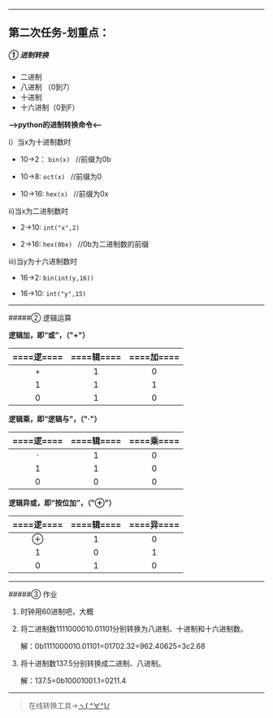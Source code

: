 ------------------------------------------------
## 第二次任务-划重点：

##### ① 进制转换

- 二进制
- 八进制    （0到7）
- 十进制
- 十六进制（0到F）

**-->python的进制转换命令<--**

i）当x为十进制数时

- 10->2：   `bin(x) `  //前缀为0b

- 10->8:    `oct(x) `  //前缀为0
 
- 10->16:  `hex(x) `  //前缀为0x

ii)当x为二进制数时

- 2->10:  `int("x",2) `

- 2->16:  `hex(0bx) `  //0b为二进制数的前缀

iii)当y为十六进制数时

- 16->2: `bin(int(y,16)) `

- 16->10:  `int("y",15) `


-----------------------------------------------
#####② 逻辑运算

**逻辑加，即“或”，（"+"）**

| ====逻==== |====辑====|====加==== |
|:-----------:|:--------:|:----------:|
|      +      |     1    |      0     |
|      1      |     1    |      1     |
|      0      |     1    |      0     | 

**逻辑乘，即“逻辑与”，（"·"）**

| ====逻==== |====辑====|====乘==== |
|:-----------:|:--------:|:----------:|
|      ·      |     1    |      0     |
|      1      |     1    |      0     |
|      0      |     0    |      0     | 

**逻辑异或，即“按位加”，（"⊕"）**

| ====逻==== |====辑====|====异==== |
|:-----------:|:--------:|:----------:|
|      ⊕     |     1    |      0     |
|      1      |     0    |      1     |
|      0      |     1    |      0     | 


------------------
#####③  作业
1. 时钟用60进制吧，大概
2. 将二进制数1111000010.01101分别转换为八进制、十进制和十六进制数。 

    解：0b1111000010.01101=01702.32=962.40625=3c2.68

3.  将十进制数137.5分别转换成二进制、八进制。

    解：137.5=0b10001001.1=0211.4
    
----
> 在线转换工具→[ヽ( ^∀^)ﾉ](http://www.sojson.com/hexconvert.html)



